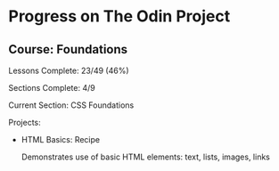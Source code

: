 # Progress on The Odin Project

## Course: Foundations

Lessons Complete:   23/49 (46%)

Sections Complete:  4/9

Current Section:    CSS Foundations

Projects:

- HTML Basics: Recipe

    Demonstrates use of basic HTML elements: text, lists, images, links